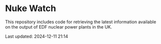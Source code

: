 # Nuke Watch

This repository includes code for retrieving the latest information available on the output of EDF nuclear power plants in the UK.

Last updated: 2024-12-11 21:14